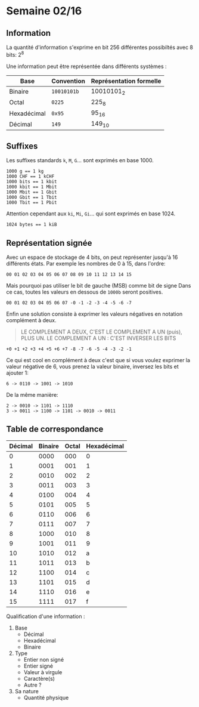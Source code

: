 # Semaine 02/16

## Information

La quantité d'information s'exprime en bit
256 différentes possibiltés avec 8 bits: $2^{8}$

Une information peut être représentée dans différents systèmes : 

| Base        | Convention  | Représentation formelle |
| ----------- | ----------- | ----------------------- |
| Binaire     | `10010101b` | $10010101_2$            |
| Octal       | `0225`      | $225_8$                 |
| Hexadécimal | `0x95`      | $95_{16}$               |
| Décimal     | `149`       | $149_{10}$              |

## Suffixes

Les suffixes standards `k`, `M`, `G`... sont exprimés en base 1000.

```
1000 g == 1 kg
1000 CHF == 1 kCHF
1000 bits == 1 kbit
1000 kbit == 1 Mbit
1000 Mbit == 1 Gbit
1000 Gbit == 1 Tbit
1000 Tbit == 1 Pbit
```

Attention cependant aux `ki`, `Mi`, `Gi`... qui sont exprimés en base 1024. 

```
1024 bytes == 1 kiB
```

## Représentation signée

Avec un espace de stockage de 4 bits, on peut représenter jusqu'à 16 différents états. 
Par exemple les nombres de 0 à 15, dans l'ordre:

```
00 01 02 03 04 05 06 07 08 09 10 11 12 13 14 15
```

Mais pourquoi pas utiliser le bit de gauche (MSB) comme bit de signe 
Dans ce cas, toutes les valeurs en dessous de `1000b` seront positives. 

```
00 01 02 03 04 05 06 07 -0 -1 -2 -3 -4 -5 -6 -7
```

Enfin une solution consiste à exprimer les valeurs négatives en notation complément à deux. 

>LE COMPLEMENT A DEUX, C'EST LE COMPLEMENT A UN (puis), PLUS UN.
>LE COMPLEMENT A UN : C'EST INVERSER LES BITS

```
+0 +1 +2 +3 +4 +5 +6 +7 -8 -7 -6 -5 -4 -3 -2 -1
```

Ce qui est cool en complément à deux c'est que si vous voulez exprimer la valeur négative de 6, vous prenez la valeur binaire, inversez les bits et ajouter 1: 

```
6 -> 0110 -> 1001 -> 1010 
``` 

De la même manière:

```
2 -> 0010 -> 1101 -> 1110
3 -> 0011 -> 1100 -> 1101 -> 0010 -> 0011
```

## Table de correspondance 

| Décimal | Binaire | Octal | Hexadécimal |
| ------- | ------- | ----- | ----------- |
| 0       | 0000    | 000   | 0           |
| 1       | 0001    | 001   | 1           |
| 2       | 0010    | 002   | 2           |
| 3       | 0011    | 003   | 3           |
| 4       | 0100    | 004   | 4           |
| 5       | 0101    | 005   | 5           |
| 6       | 0110    | 006   | 6           |
| 7       | 0111    | 007   | 7           |
| 8       | 1000    | 010   | 8           |
| 9       | 1001    | 011   | 9           |
| 10      | 1010    | 012   | a           |
| 11      | 1011    | 013   | b           |
| 12      | 1100    | 014   | c           |
| 13      | 1101    | 015   | d           |
| 14      | 1110    | 016   | e           |
| 15      | 1111    | 017   | f           |

Qualification d'une information : 

1. Base
   - Décimal
   - Hexadécimal
   - Binaire
2. Type
   - Entier non signé
   - Entier signé
   - Valeur à virgule
   - Caractère(s)
   - Autre ?
3. Sa nature
   - Quantité physique


